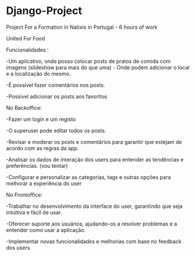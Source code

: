 # Django-Project
Project For a Formation in Natixis in Portugal - 6 hours of work


United For Food

Funcionalidades :

-Um aplicativo, onde posso colocar posts de pratos de comida com imagens (slideshow para mais do que uma) - Onde podem adicionar o local e a localização do mesmo.

-É possivel fazer comentários nos posts.

-Possivel adicionar os posts aos favoritos


No Backoffice:

-Fazer um login e um registo

-O superuser pode editar todos os posts.

-Revisar e moderar os posts e comentários para garantir que estejam de acordo com as regras da app.

-Analisar os dados de interação dos users para entender as tendências e preferências. (vou tentar)

-Configurar e personalizar as categorias, tags e outras opções para melhorar a experiência do user

No Frontoffice:

-Trabalhar no desenvolvimento da interface do user, garantindo que seja intuitiva e fácil de usar.

-Oferecer suporte aos usuários, ajudando-os a resolver problemas e a entender como usar a aplicação.

-Implementar novas funcionalidades e melhorias com base no feedback dos users
